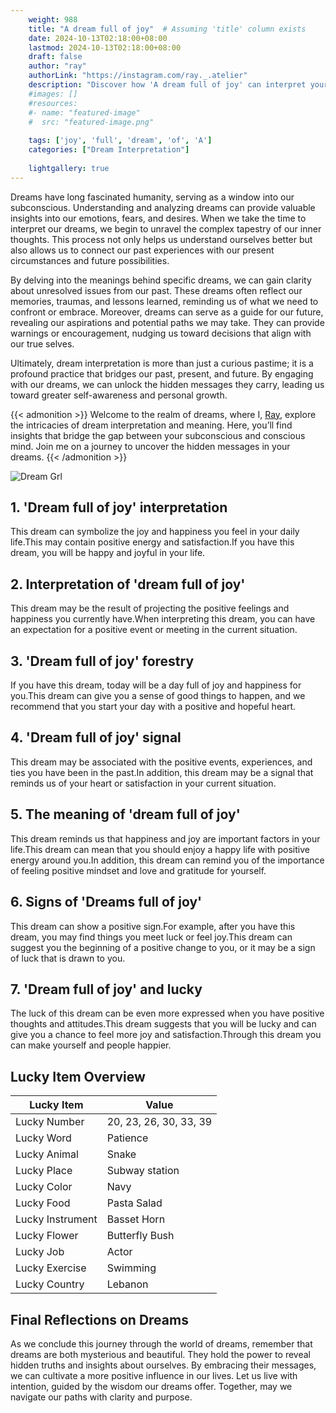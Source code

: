 ```yaml
---
    weight: 988
    title: "A dream full of joy"  # Assuming 'title' column exists
    date: 2024-10-13T02:18:00+08:00
    lastmod: 2024-10-13T02:18:00+08:00
    draft: false
    author: "ray"
    authorLink: "https://instagram.com/ray._.atelier"
    description: "Discover how 'A dream full of joy' can interpret your future and uncover its significant meanings in your life."
    #images: []
    #resources:
    #- name: "featured-image"
    #  src: "featured-image.png"
    
    tags: ['joy', 'full', 'dream', 'of', 'A']
    categories: ["Dream Interpretation"]
    
    lightgallery: true
---
```

    
Dreams have long fascinated humanity, serving as a window into our subconscious. Understanding and analyzing dreams can provide valuable insights into our emotions, fears, and desires. When we take the time to interpret our dreams, we begin to unravel the complex tapestry of our inner thoughts. This process not only helps us understand ourselves better but also allows us to connect our past experiences with our present circumstances and future possibilities.

By delving into the meanings behind specific dreams, we can gain clarity about unresolved issues from our past. These dreams often reflect our memories, traumas, and lessons learned, reminding us of what we need to confront or embrace. Moreover, dreams can serve as a guide for our future, revealing our aspirations and potential paths we may take. They can provide warnings or encouragement, nudging us toward decisions that align with our true selves.

Ultimately, dream interpretation is more than just a curious pastime; it is a profound practice that bridges our past, present, and future. By engaging with our dreams, we can unlock the hidden messages they carry, leading us toward greater self-awareness and personal growth.

{{< admonition >}}
Welcome to the realm of dreams, where I, [Ray](https://instagram.com/ray._.atelier), explore the intricacies of dream interpretation and meaning. Here, you’ll find insights that bridge the gap between your subconscious and conscious mind. Join me on a journey to uncover the hidden messages in your dreams.
{{< /admonition >}}

![Dream Grl](https://cdn.pixabay.com/photo/2017/11/02/03/35/gothic-2910057_1280.jpg "Dream Grl")

## 1. 'Dream full of joy' interpretation
This dream can symbolize the joy and happiness you feel in your daily life.This may contain positive energy and satisfaction.If you have this dream, you will be happy and joyful in your life.

## 2. Interpretation of 'dream full of joy'
This dream may be the result of projecting the positive feelings and happiness you currently have.When interpreting this dream, you can have an expectation for a positive event or meeting in the current situation.

## 3. 'Dream full of joy' forestry
If you have this dream, today will be a day full of joy and happiness for you.This dream can give you a sense of good things to happen, and we recommend that you start your day with a positive and hopeful heart.

## 4. 'Dream full of joy' signal
This dream may be associated with the positive events, experiences, and ties you have been in the past.In addition, this dream may be a signal that reminds us of your heart or satisfaction in your current situation.

## 5. The meaning of 'dream full of joy'
This dream reminds us that happiness and joy are important factors in your life.This dream can mean that you should enjoy a happy life with positive energy around you.In addition, this dream can remind you of the importance of feeling positive mindset and love and gratitude for yourself.

## 6. Signs of 'Dreams full of joy'
This dream can show a positive sign.For example, after you have this dream, you may find things you meet luck or feel joy.This dream can suggest you the beginning of a positive change to you, or it may be a sign of luck that is drawn to you.

## 7. 'Dream full of joy' and lucky
The luck of this dream can be even more expressed when you have positive thoughts and attitudes.This dream suggests that you will be lucky and can give you a chance to feel more joy and satisfaction.Through this dream you can make yourself and people happier.

## Lucky Item Overview
| Lucky Item          | Value              |
|---------------|--------------------|
| Lucky Number        | 20, 23, 26, 30, 33, 39  |
| Lucky Word          | Patience |
| Lucky Animal        | Snake |
| Lucky Place         | Subway station     |
| Lucky Color         | Navy     |
| Lucky Food          | Pasta Salad      |
| Lucky Instrument    | Basset Horn |
| Lucky Flower        | Butterfly Bush    |
| Lucky Job           | Actor       |
| Lucky Exercise      | Swimming  |
| Lucky Country       | Lebanon    |


##  Final Reflections on Dreams

As we conclude this journey through the world of dreams, remember that dreams are both mysterious and beautiful. They hold the power to reveal hidden truths and insights about ourselves. By embracing their messages, we can cultivate a more positive influence in our lives. Let us live with intention, guided by the wisdom our dreams offer. Together, may we navigate our paths with clarity and purpose.
